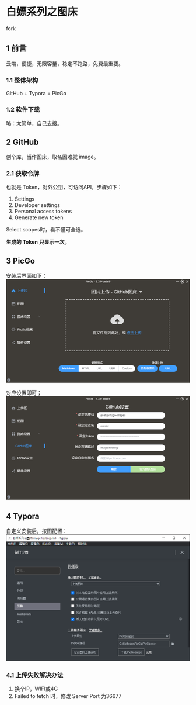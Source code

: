 # 白嫖系列之图床


fork

<!--more-->

## 1 前言

云端，便捷，无限容量，稳定不跑路，免费最重要。

### 1.1 整体架构

GitHub + Typora + PicGo

### 1.2 软件下载

略：太简单，自己去搜。

## 2 GitHub

创个库，当作图床，取名困难就 image。

### 2.1 获取令牌

也就是 Token，对外公钥，可访问API，步骤如下：

1. Settings
2. Developer settings
3. Personal access tokens
4. Generate new token

Select scopes时，看不懂可全选。

**生成的 Token 只显示一次。**

## 3 PicGo

安装后界面如下：![picgo_intall_interface](https://raw.githubusercontent.com/goatup/blog-images/main/image%20hosting/20210629181144.png)

对应设置即可；![picgo_setting_interface](https://raw.githubusercontent.com/goatup/blog-images/main/image%20hosting/20210629181208.png)

## 4 Typora

自定义安装后，按图配置：![typora_setting_interface](https://raw.githubusercontent.com/goatup/blog-images/main/image%20hosting/20210629181455.png)

### 4.1 上传失败解决办法

1. 换个IP，WIFI或4G
2. Failed to fetch 时，修改 Server Port 为36677


